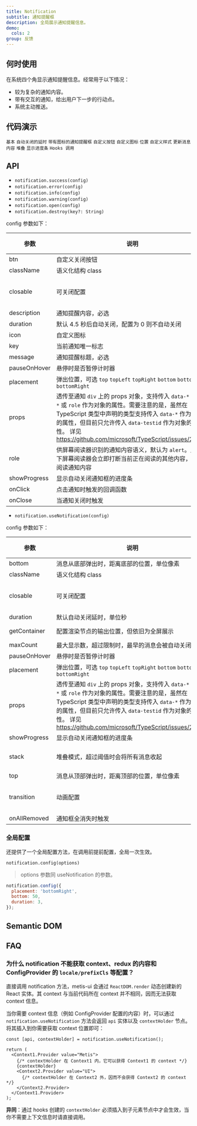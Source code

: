 ```yaml
---
title: Notification
subtitle: 通知提醒框
description: 全局展示通知提醒信息。
demo:
  cols: 2
group: 反馈
---
```


## 何时使用

在系统四个角显示通知提醒信息。经常用于以下情况：

- 较为复杂的通知内容。
- 带有交互的通知，给出用户下一步的行动点。
- 系统主动推送。

## 代码演示

<!-- prettier-ignore -->
<code src="./demo/basic.tsx">基本</code>
<code src="./demo/duration.tsx">自动关闭的延时</code>
<code src="./demo/with-icon.tsx">带有图标的通知提醒框</code>
<code src="./demo/with-btn.tsx">自定义按钮</code>
<code src="./demo/custom-icon.tsx">自定义图标</code>
<code src="./demo/placement.tsx">位置</code>
<code src="./demo/custom-style.tsx">自定义样式</code>
<code src="./demo/update.tsx">更新消息内容</code>
<code src="./demo/stack.tsx" >堆叠</code>
<code src="./demo/show-with-progress.tsx" >显示进度条</code>
<code src="./demo/hooks.tsx">Hooks 调用 </code>

## API

- `notification.success(config)`
- `notification.error(config)`
- `notification.info(config)`
- `notification.warning(config)`
- `notification.open(config)`
- `notification.destroy(key?: String)`

config 参数如下：

| 参数 | 说明 | 类型 | 默认值 | 版本 |
| --- | --- | --- | --- | --- |
| btn | 自定义关闭按钮 | ReactNode | - | - |
| className | 语义化结构 class | [SemanticDOM](#semantic-dom) | - |  |
| closable | 可关闭配置 | boolean \| ({ closeIcon?: React.ReactNode } & React.AriaAttributes) | `false` |  |
| description | 通知提醒内容，必选 | ReactNode | - | - |
| duration | 默认 4.5 秒后自动关闭，配置为 0 则不自动关闭 | number | 4.5 | - |
| icon | 自定义图标 | ReactNode | - | - |
| key | 当前通知唯一标志 | string | - | - |
| message | 通知提醒标题，必选 | ReactNode | - | - |
| pauseOnHover | 悬停时是否暂停计时器 | boolean | true |  |
| placement | 弹出位置，可选 `top` `topLeft` `topRight` `bottom` `bottomLeft` `bottomRight` | string | `topRight` | - |
| props | 透传至通知 `div` 上的 props 对象，支持传入 `data-*` `aria-*` 或 `role` 作为对象的属性。需要注意的是，虽然在 TypeScript 类型中声明的类型支持传入 `data-*` 作为对象的属性，但目前只允许传入 `data-testid` 作为对象的属性。 详见 <https://github.com/microsoft/TypeScript/issues/28960> | Object | - | - |
| role | 供屏幕阅读器识别的通知内容语义，默认为 `alert`。此情况下屏幕阅读器会立即打断当前正在阅读的其他内容，转而阅读通知内容 | `alert \| status` | `alert` |  |
| showProgress | 显示自动关闭通知框的进度条 | boolean |  |  |
| onClick | 点击通知时触发的回调函数 | function | - | - |
| onClose | 当通知关闭时触发 | function | - | - |

- `notification.useNotification(config)`

config 参数如下：

| 参数 | 说明 | 类型 | 默认值 | 版本 |
| --- | --- | --- | --- | --- |
| bottom | 消息从底部弹出时，距离底部的位置，单位像素 | number | 24 |  |
| className | 语义化结构 class | [SemanticDOM](#semantic-dom) | - |  |
| closable | 可关闭配置 | boolean \| ({ closeIcon?: React.ReactNode } & React.AriaAttributes) | `false` |  |
| duration | 默认自动关闭延时，单位秒 | number | 4.5 |  |
| getContainer | 配置渲染节点的输出位置，但依旧为全屏展示 | () => HTMLNode | () => document.body |  |
| maxCount | 最大显示数，超过限制时，最早的消息会被自动关闭 | number | - |  |
| pauseOnHover | 悬停时是否暂停计时器 | boolean | true |  |
| placement | 弹出位置，可选 `top` `topLeft` `topRight` `bottom` `bottomLeft` `bottomRight` | string | `topRight` |  |
| props | 透传至通知 `div` 上的 props 对象，支持传入 `data-*` `aria-*` 或 `role` 作为对象的属性。需要注意的是，虽然在 TypeScript 类型中声明的类型支持传入 `data-*` 作为对象的属性，但目前只允许传入 `data-testid` 作为对象的属性。 详见 <https://github.com/microsoft/TypeScript/issues/28960> | Object | - | - |
| showProgress | 显示自动关闭通知框的进度条 | boolean |  |  |
| stack | 堆叠模式，超过阈值时会将所有消息收起 | boolean \| `{ threshold: number; offset: number; gap: number }` | `{ threshold: 3, offset: 8, gap: 16 }` |  |
| top | 消息从顶部弹出时，距离顶部的位置，单位像素 | number | 24 |  |
| transition | 动画配置 | [TransitionProps](/components/transition-cn) \| (placement: Placement) => [TransitionProps](/components/transition-cn) |  |  |
| onAllRemoved | 通知框全消失时触发 | VoidFunction |  |  |

### 全局配置

还提供了一个全局配置方法，在调用前提前配置，全局一次生效。

`notification.config(options)`

> options 参数同 useNotification 的参数。

```js
notification.config({
  placement: 'bottomRight',
  bottom: 50,
  duration: 3,
});
```

## Semantic DOM

<code src="./demo/_semantic.tsx" simplify></code>

## FAQ

### 为什么 notification 不能获取 context、redux 的内容和 ConfigProvider 的 `locale/prefixCls` 等配置？

直接调用 notification 方法，metis-ui 会通过 `ReactDOM.render` 动态创建新的 React 实体。其 context 与当前代码所在 context 并不相同，因而无法获取 context 信息。

当你需要 context 信息（例如 ConfigProvider 配置的内容）时，可以通过 `notification.useNotification` 方法会返回 `api` 实体以及 `contextHolder` 节点。将其插入到你需要获取 context 位置即可：

```tsx
const [api, contextHolder] = notification.useNotification();

return (
  <Context1.Provider value="Metis">
    {/* contextHolder 在 Context1 内，它可以获得 Context1 的 context */}
    {contextHolder}
    <Context2.Provider value="UI">
      {/* contextHolder 在 Context2 外，因而不会获得 Context2 的 context */}
    </Context2.Provider>
  </Context1.Provider>
);
```

**异同**：通过 hooks 创建的 `contextHolder` 必须插入到子元素节点中才会生效，当你不需要上下文信息时请直接调用。
